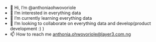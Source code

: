 - 👋 Hi, I’m @anthoniaohwovoriole
- 👀 I’m interested in everything data
- 🌱 I’m currently learning everything data
- 💞️ I’m looking to collaborate on everything data and develop(product development :) )
- 📫 How to reach me anthonia.ohwovoriole@layer3.com.ng

<!---
anthoniaohwovoriole/anthoniaohwovoriole is a ✨ special ✨ repository because its `README.md` (this file) appears on your GitHub profile.
You can click the Preview link to take a look at your changes.
--->
